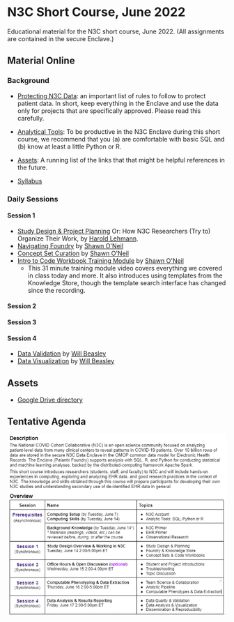 N3C Short Course, June 2022
========================

Educational material for the N3C short course, June 2022.  (All assignments are contained in the secure Enclave.)

Material Online
--------------------------

### Background

* [Protecting N3C Data](background/fear-of-god.md): an important list of rules to follow to protect patient data.  In short, keep everything in the Enclave and use the data only for projects that are specifically approved.  Please read this carefully.

* [Analytical Tools](background/analytical-tools.md): To be productive in the N3C Enclave during this short course, we recommend that you (a) are comfortable with basic SQL and (b) know at least a little Python or R.

* [Assets](background/assets.md): A running list of the links that that might be helpful references in the future.

* [Syllabus](background/../resources/n3c_short_course_syllabus_jun2022.pdf)

### Daily Sessions

#### Session 1

* [Study Design & Project Planning](https://github.com/National-COVID-Cohort-Collaborative/short-course-2022-june/blob/main/lessons/session-1/n3c-short-course-lab-notebook.pdf) Or: How N3C Researchers (Try to) Organize Their Work, by [Harold Lehmann](https://malonecenter.jhu.edu/people/harold-p-lehmann/).
* [Navigating Foundry](https://github.com/National-COVID-Cohort-Collaborative/short-course-2022-june/blob/main/lessons/session-1/Navigating%20Foundry%201.0.pdf) by [Shawn O'Neil](https://tislab.org/members/shawn-oneil.html)
* [Concept Set Curation](https://github.com/National-COVID-Cohort-Collaborative/short-course-2022-june/blob/main/lessons/session-1/Concept%20Set%20Curation%201.0.pdf) by [Shawn O'Neil](https://tislab.org/members/shawn-oneil.html)
* [Intro to Code Workbook Training Module](https://unite.nih.gov/workspace/module/view/latest/ri.workshop.main.module.e7b83a8c-545e-49ac-8714-f34bfa7f7767?view=focus&Id=22) by [Shawn O'Neil](https://tislab.org/members/shawn-oneil.html)
  * This 31 minute training module video covers everything we covered in class today and more. It also introduces using templates from the Knowledge Store, though the template search interface has changed since the recording.

#### Session 2

#### Session 3

#### Session 4

* [Data Validation](lessons/session-4/data-validation/README.md) by [Will Beasley](https://ouhsc.edu/bbmc/team/#willbeasley)
* [Data Visualization](lessons/session-4/data-visualization/README.md) by [Will Beasley](https://ouhsc.edu/bbmc/team/#willbeasley)

Assets
--------------------------

* [Google Drive directory](https://drive.google.com/drive/u/0/folders/1Que747jAtDGCR4dTQSjQZwXTirayQnwJ)

Tentative Agenda
--------------------------

<img src="resources/agenda-screenshot-2022-06-14.png" alt="agenda-screenshot">
